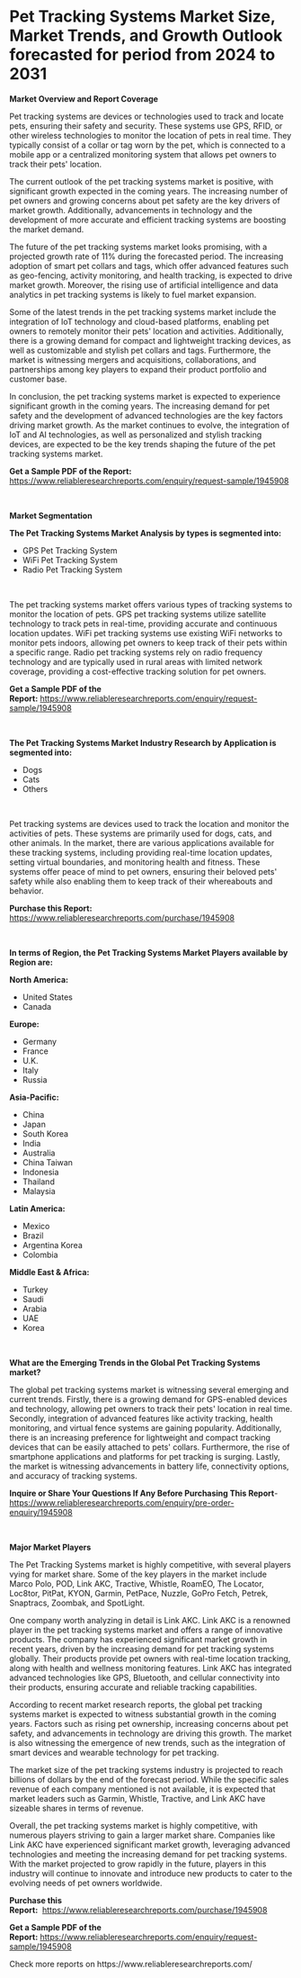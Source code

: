 <p><h1>Pet Tracking Systems Market Size, Market Trends, and Growth Outlook forecasted for period from 2024 to 2031</h1></p><p><strong>Market Overview and Report Coverage</strong></p>
<p><p>Pet tracking systems are devices or technologies used to track and locate pets, ensuring their safety and security. These systems use GPS, RFID, or other wireless technologies to monitor the location of pets in real time. They typically consist of a collar or tag worn by the pet, which is connected to a mobile app or a centralized monitoring system that allows pet owners to track their pets' location.</p><p>The current outlook of the pet tracking systems market is positive, with significant growth expected in the coming years. The increasing number of pet owners and growing concerns about pet safety are the key drivers of market growth. Additionally, advancements in technology and the development of more accurate and efficient tracking systems are boosting the market demand.</p><p>The future of the pet tracking systems market looks promising, with a projected growth rate of 11% during the forecasted period. The increasing adoption of smart pet collars and tags, which offer advanced features such as geo-fencing, activity monitoring, and health tracking, is expected to drive market growth. Moreover, the rising use of artificial intelligence and data analytics in pet tracking systems is likely to fuel market expansion.</p><p>Some of the latest trends in the pet tracking systems market include the integration of IoT technology and cloud-based platforms, enabling pet owners to remotely monitor their pets' location and activities. Additionally, there is a growing demand for compact and lightweight tracking devices, as well as customizable and stylish pet collars and tags. Furthermore, the market is witnessing mergers and acquisitions, collaborations, and partnerships among key players to expand their product portfolio and customer base.</p><p>In conclusion, the pet tracking systems market is expected to experience significant growth in the coming years. The increasing demand for pet safety and the development of advanced technologies are the key factors driving market growth. As the market continues to evolve, the integration of IoT and AI technologies, as well as personalized and stylish tracking devices, are expected to be the key trends shaping the future of the pet tracking systems market.</p></p>
<p><strong>Get a Sample PDF of the Report:</strong> <a href="https://www.reliableresearchreports.com/enquiry/request-sample/1945908">https://www.reliableresearchreports.com/enquiry/request-sample/1945908</a></p>
<p>&nbsp;</p>
<p><strong>Market Segmentation</strong></p>
<p><strong>The Pet Tracking Systems Market Analysis by types is segmented into:</strong></p>
<p><ul><li>GPS Pet Tracking System</li><li>WiFi Pet Tracking System</li><li>Radio Pet Tracking System</li></ul></p>
<p>&nbsp;</p>
<p><p>The pet tracking systems market offers various types of tracking systems to monitor the location of pets. GPS pet tracking systems utilize satellite technology to track pets in real-time, providing accurate and continuous location updates. WiFi pet tracking systems use existing WiFi networks to monitor pets indoors, allowing pet owners to keep track of their pets within a specific range. Radio pet tracking systems rely on radio frequency technology and are typically used in rural areas with limited network coverage, providing a cost-effective tracking solution for pet owners.</p></p>
<p><strong>Get a Sample PDF of the Report:</strong>&nbsp;<a href="https://www.reliableresearchreports.com/enquiry/request-sample/1945908">https://www.reliableresearchreports.com/enquiry/request-sample/1945908</a></p>
<p>&nbsp;</p>
<p><strong>The Pet Tracking Systems Market Industry Research by Application is segmented into:</strong></p>
<p><ul><li>Dogs</li><li>Cats</li><li>Others</li></ul></p>
<p>&nbsp;</p>
<p><p>Pet tracking systems are devices used to track the location and monitor the activities of pets. These systems are primarily used for dogs, cats, and other animals. In the market, there are various applications available for these tracking systems, including providing real-time location updates, setting virtual boundaries, and monitoring health and fitness. These systems offer peace of mind to pet owners, ensuring their beloved pets' safety while also enabling them to keep track of their whereabouts and behavior.</p></p>
<p><strong>Purchase this Report:</strong>&nbsp; <a href="https://www.reliableresearchreports.com/purchase/1945908">https://www.reliableresearchreports.com/purchase/1945908</a></p>
<p>&nbsp;</p>
<p><strong>In terms of Region, the Pet Tracking Systems Market Players available by Region are:</strong></p>
<p>
    <p> <strong> North America: </strong>
        <ul>
            <li>United States</li>
            <li>Canada</li>
        </ul>
        </p> 
    <p> <strong> Europe: </strong>
        <ul>
            <li>Germany</li>
            <li>France</li>
            <li>U.K.</li>
            <li>Italy</li>
            <li>Russia</li>
        </ul>
        </p> 
    <p> <strong> Asia-Pacific: </strong>
        <ul>
            <li>China</li>
            <li>Japan</li>
            <li>South Korea</li>
            <li>India</li>
            <li>Australia</li>
            <li>China Taiwan</li>
            <li>Indonesia</li>
            <li>Thailand</li>
            <li>Malaysia</li>
        </ul>
        </p> 
    <p> <strong> Latin America: </strong>
        <ul>
            <li>Mexico</li>
            <li>Brazil</li>
            <li>Argentina Korea</li>
            <li>Colombia</li>
        </ul>
        </p> 
    <p> <strong> Middle East & Africa: </strong>
        <ul>
            <li>Turkey</li>
            <li>Saudi</li>
            <li>Arabia</li>
            <li>UAE</li>
            <li>Korea</li>
        </ul>
    </p>
    </p>
<p>&nbsp;</p>
<p><strong>What are the Emerging Trends in the Global Pet Tracking Systems market?</strong></p>
<p><p>The global pet tracking systems market is witnessing several emerging and current trends. Firstly, there is a growing demand for GPS-enabled devices and technology, allowing pet owners to track their pets' location in real time. Secondly, integration of advanced features like activity tracking, health monitoring, and virtual fence systems are gaining popularity. Additionally, there is an increasing preference for lightweight and compact tracking devices that can be easily attached to pets' collars. Furthermore, the rise of smartphone applications and platforms for pet tracking is surging. Lastly, the market is witnessing advancements in battery life, connectivity options, and accuracy of tracking systems.</p></p>
<p><strong>Inquire or Share Your Questions If Any Before Purchasing This Report</strong>- <a href="https://www.reliableresearchreports.com/enquiry/pre-order-enquiry/1945908">https://www.reliableresearchreports.com/enquiry/pre-order-enquiry/1945908</a></p>
<p>&nbsp;</p>
<p><strong>Major Market Players</strong></p>
<p><p>The Pet Tracking Systems market is highly competitive, with several players vying for market share. Some of the key players in the market include Marco Polo, POD, Link AKC, Tractive, Whistle, RoamEO, The Locator, Loc8tor, PitPat, KYON, Garmin, PetPace, Nuzzle, GoPro Fetch, Petrek, Snaptracs, Zoombak, and SpotLight.</p><p>One company worth analyzing in detail is Link AKC. Link AKC is a renowned player in the pet tracking systems market and offers a range of innovative products. The company has experienced significant market growth in recent years, driven by the increasing demand for pet tracking systems globally. Their products provide pet owners with real-time location tracking, along with health and wellness monitoring features. Link AKC has integrated advanced technologies like GPS, Bluetooth, and cellular connectivity into their products, ensuring accurate and reliable tracking capabilities.</p><p>According to recent market research reports, the global pet tracking systems market is expected to witness substantial growth in the coming years. Factors such as rising pet ownership, increasing concerns about pet safety, and advancements in technology are driving this growth. The market is also witnessing the emergence of new trends, such as the integration of smart devices and wearable technology for pet tracking.</p><p>The market size of the pet tracking systems industry is projected to reach billions of dollars by the end of the forecast period. While the specific sales revenue of each company mentioned is not available, it is expected that market leaders such as Garmin, Whistle, Tractive, and Link AKC have sizeable shares in terms of revenue.</p><p>Overall, the pet tracking systems market is highly competitive, with numerous players striving to gain a larger market share. Companies like Link AKC have experienced significant market growth, leveraging advanced technologies and meeting the increasing demand for pet tracking systems. With the market projected to grow rapidly in the future, players in this industry will continue to innovate and introduce new products to cater to the evolving needs of pet owners worldwide.</p></p>
<p><strong>Purchase this Report:</strong>&nbsp;&nbsp;<a href="https://www.reliableresearchreports.com/purchase/1945908">https://www.reliableresearchreports.com/purchase/1945908</a></p>
<p></p>
<p><strong>Get a Sample PDF of the Report:</strong>&nbsp;<a href="https://www.reliableresearchreports.com/enquiry/request-sample/1945908">https://www.reliableresearchreports.com/enquiry/request-sample/1945908</a></p>
<p>Check more reports on https://www.reliableresearchreports.com/</p>